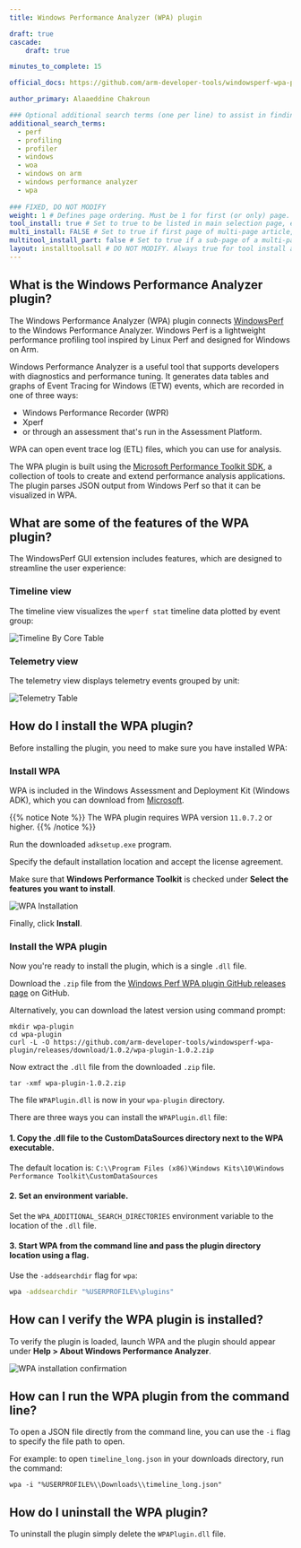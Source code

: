 ```yaml
---
title: Windows Performance Analyzer (WPA) plugin

draft: true
cascade:
    draft: true

minutes_to_complete: 15

official_docs: https://github.com/arm-developer-tools/windowsperf-wpa-plugin

author_primary: Alaaeddine Chakroun 

### Optional additional search terms (one per line) to assist in finding the article
additional_search_terms:
  - perf
  - profiling
  - profiler
  - windows
  - woa
  - windows on arm
  - windows performance analyzer
  - wpa
  
### FIXED, DO NOT MODIFY
weight: 1 # Defines page ordering. Must be 1 for first (or only) page.
tool_install: true # Set to true to be listed in main selection page, else false
multi_install: FALSE # Set to true if first page of multi-page article, else false
multitool_install_part: false # Set to true if a sub-page of a multi-page article, else false
layout: installtoolsall # DO NOT MODIFY. Always true for tool install articles
---
```


## What is the Windows Performance Analyzer plugin?

The Windows Performance Analyzer (WPA) plugin connects [WindowsPerf](/learning-paths/laptops-and-desktops/windowsperf/) to the Windows Performance Analyzer. Windows Perf is a lightweight performance profiling tool inspired by Linux Perf and designed for Windows on Arm.

Windows Performance Analyzer is a useful tool that supports developers with diagnostics and performance tuning. It generates data tables and graphs of Event Tracing for Windows (ETW) events, which are recorded in one of three ways:
- Windows Performance Recorder (WPR)
- Xperf
- or through an assessment that's run in the Assessment Platform.
 
WPA can open event trace log (ETL) files, which you can use for analysis.

The WPA plugin is built using the [Microsoft Performance Toolkit SDK](https://github.com/microsoft/microsoft-performance-toolkit-sdk), a collection of tools to create and extend performance analysis applications. The plugin parses JSON output from Windows Perf so that it can be visualized in WPA. 

## What are some of the features of the WPA plugin? 

The WindowsPerf GUI extension includes features, which are designed to streamline the user experience:

### Timeline view

The timeline view visualizes the `wperf stat` timeline data plotted by event group:

![Timeline By Core Table](/install-guides/_images/wpa-timeline-by-core.png)

### Telemetry view

The telemetry view displays telemetry events grouped by unit:

![Telemetry Table](/install-guides/_images/wpa-telemetry-table.png)

## How do I install the WPA plugin?

Before installing the plugin, you need to make sure you have installed WPA:

### Install WPA

WPA is included in the Windows Assessment and Deployment Kit (Windows ADK), which you can download from [Microsoft](https://go.microsoft.com/fwlink/?linkid=2243390).

{{% notice Note %}}
The WPA plugin requires WPA version `11.0.7.2` or higher.
{{% /notice %}}

Run the downloaded `adksetup.exe` program. 

Specify the default installation location and accept the license agreement. 

Make sure that **Windows Performance Toolkit** is checked under **Select the features you want to install**.

![WPA Installation](/install-guides/_images/wpa-installation.png)

Finally, click **Install**.

### Install the WPA plugin

Now you're ready to install the plugin, which is a single `.dll` file.

Download the `.zip` file from the [Windows Perf WPA plugin GitHub releases page](https://github.com/arm-developer-tools/windowsperf-wpa-plugin/releases) on GitHub.

Alternatively, you can download the latest version using command prompt:

```console
mkdir wpa-plugin
cd wpa-plugin
curl -L -O https://github.com/arm-developer-tools/windowsperf-wpa-plugin/releases/download/1.0.2/wpa-plugin-1.0.2.zip
```

Now extract the `.dll` file from the downloaded `.zip` file. 

```console
tar -xmf wpa-plugin-1.0.2.zip
```

The file `WPAPlugin.dll` is now in your `wpa-plugin` directory. 

There are three ways you can install the `WPAPlugin.dll` file: 

#### 1. Copy the .dll file to the CustomDataSources directory next to the WPA executable.

The default location is: 
        `C:\\Program Files (x86)\Windows Kits\10\Windows Performance Toolkit\CustomDataSources`

#### 2. Set an environment variable.

Set the `WPA_ADDITIONAL_SEARCH_DIRECTORIES` environment variable to the location of the `.dll` file.

#### 3. Start WPA from the command line and pass the plugin directory location using a flag.

Use the `-addsearchdir` flag for `wpa`:

```bash
wpa -addsearchdir "%USERPROFILE%\plugins"
```
        
## How can I verify the WPA plugin is installed?

To verify the plugin is loaded, launch WPA and the plugin should appear under **Help > About Windows Performance Analyzer**.

![WPA installation confirmation](/install-guides/_images/about-wpa.png)

## How can I run the WPA plugin from the command line?

To open a JSON file directly from the command line, you can use the `-i` flag to specify the file path to open.

For example: to open `timeline_long.json` in your downloads directory, run the command:

```console
wpa -i "%USERPROFILE%\\Downloads\\timeline_long.json"
```
## How do I uninstall the WPA plugin?

To uninstall the plugin simply delete the `WPAPlugin.dll` file.

